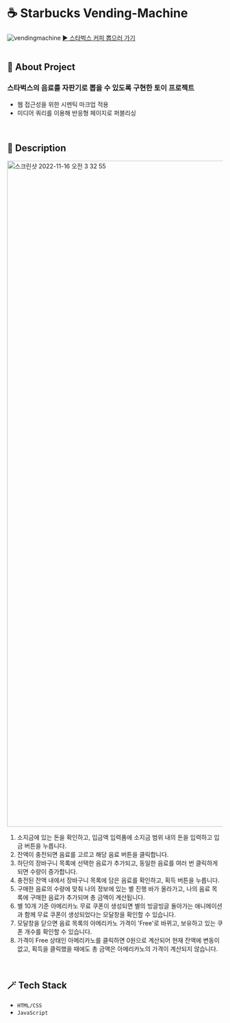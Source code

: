 # ☕️ Starbucks Vending-Machine

![vendingmachine](https://user-images.githubusercontent.com/72817156/202432530-64ce5c34-a649-49e2-9c22-3ca9d447702c.gif)
<a href="https://heesu0303.github.io/Project_VendingMachine/">▶️ 스타벅스 커피 뽑으러 가기</a>
<br><br>

## 📝 About Project

### 스타벅스의 음료를 자판기로 뽑을 수 있도록 구현한 토이 프로젝트

-   웹 접근성을 위한 시멘틱 마크업 적용
-   미디어 쿼리를 이용해 반응형 페이지로 퍼블리싱
<br>

## 📕 Description

<img width="1552" alt="스크린샷 2022-11-16 오전 3 32 55" src="https://user-images.githubusercontent.com/72817156/201998926-5cf4fe66-0efd-41d4-9088-2e2f4228376a.png">

1. 소지금에 있는 돈을 확인하고, 입금액 입력폼에 소지금 범위 내의 돈을 입력하고 입금 버튼을 누릅니다.
2. 잔액이 충전되면 음료를 고르고 해당 음료 버튼을 클릭합니다.
3. 하단의 장바구니 목록에 선택한 음료가 추가되고, 동일한 음료를 여러 번 클릭하게 되면 수량이 증가합니다.
4. 충전된 잔액 내에서 장바구니 목록에 담은 음료를 확인하고, 획득 버튼을 누릅니다.
5. 구매한 음료의 수량에 맞춰 나의 정보에 있는 별 진행 바가 올라가고, 나의 음료 목록에 구매한 음료가 추가되며 총 금액이 계산됩니다.
6. 별 10개 기준 아메리카노 무료 쿠폰이 생성되면 별의 빙글빙글 돌아가는 애니메이션과 함께 무료 쿠폰이 생성되었다는 모달창을 확인할 수 있습니다.
7. 모달창을 닫으면 음료 목록의 아메리카노 가격이 'Free'로 바뀌고, 보유하고 있는 쿠폰 개수를 확인할 수 있습니다.
8. 가격이 Free 상태인 아메리카노를 클릭하면 0원으로 계산되어 현재 잔액에 변동이 없고, 획득을 클릭했을 때에도 총 금액은 아메리카노의 가격이 계산되지 않습니다.
<br>

## 🪄 Tech Stack

-   `HTML/CSS`
-   `JavaScript`
